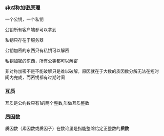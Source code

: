 ### 非对称加密原理

一个公钥，一个私钥

公钥所有客户端都可以拿到

私钥只存在于服务器

公钥加密的东西只有私钥可以解密

私钥加密的东西，所有公钥都可以解密

非对称加密不是不能破解只是难以破解，原因就在于大数的质因数分解无法在短时间内完成，而密钥都有过期时间

### 互质

互质是公约数只有1的两个整数,叫做互质整数

### 质因数

质因数（素因数或质因子）在数论里是指能整除给定正整数的**质数**